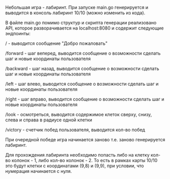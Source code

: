 Небольшая игра - лабиринт. При запуске main.go генерируется и выводится в консоль лабиринт 10/10 (можно изменить из кода).


В файле main.go помимо структур и скрипта генерации реализовано API, которое разворачивается на localhost:8080 и содержит следующие эндпоинты:

/ - выводится сообщение "Добро пожаловать"

/forward - шаг веперед, выводится сообщение о возможности сделать шаг и новые координаты пользователя

/backward - шаг назад, выводится сообщение о возможности сделать шаг и новые координаты пользователя

/left - шаг влево, выводится сообщение о возможности сделать шаг и новые координаты пользователя

/right - шаг вправо, выводится сообщение о возможности сделать шаг и новые координаты пользователя

/look - осмотреться, выводится содержимое клеток сверху, снизу, слева и справа в радиусе одной клетки

/victory - счетчик побед пользователя, выводится кол-во побед

При очередной победе игра начинается заново т.е. заново генерируется лабиринт.

Для прохождения лабиринта необходимо попасть либо на клетку кол-во колонок - 1, либо кол-во колонок - 2. То есть в рамках карты 10/10 это будут клетки с координатами (9,8) и (9,9),
при условии, что нумерация начинается с нуля.

